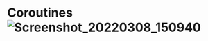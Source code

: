 # Coroutines![Screenshot_20220308_150940](https://user-images.githubusercontent.com/84784260/157194045-fb811e5e-e6c9-42c1-ae10-98e3985e48b3.png)
